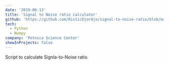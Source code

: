 ```yaml
---
date: '2019-06-13'
title: 'Signal to Noise ratio calculator'
github: 'https://github.com/RisticDjordje/signal-to-noise-ratio/blob/master/SNR.py'
tech:
  - Python
  - Numpy
company: 'Petnica Science Center'
showInProjects: false
---
```


Script to calculate Signla-to-Noise ratio.
